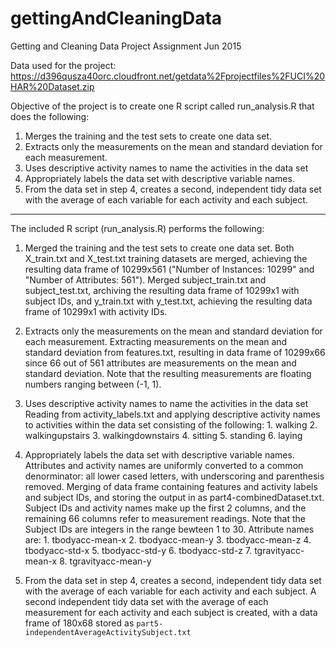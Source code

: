 # gettingAndCleaningData


Getting and Cleaning Data Project Assignment Jun 2015

Data used for the project: 
https://d396qusza40orc.cloudfront.net/getdata%2Fprojectfiles%2FUCI%20HAR%20Dataset.zip 

Objective of the project is to create one R script called run_analysis.R that does the following: 

1. Merges the training and the test sets to create one data set.
2. Extracts only the measurements on the mean and standard deviation for each measurement. 
3. Uses descriptive activity names to name the activities in the data set
4. Appropriately labels the data set with descriptive variable names. 
5. From the data set in step 4, creates a second, independent tidy data set with the average of each variable for each activity and each subject.

******************************************************************************

The included R script (run_analysis.R) performs the following:
  1. Merged the training and the test sets to create one data set. 
Both X_train.txt and X_test.txt training datasets are merged, achieving the resulting data frame of 10299x561 ("Number of Instances: 10299" and "Number of Attributes: 561"). Merged subject_train.txt and subject_test.txt, archiving the resulting data frame of 10299x1 with subject IDs, and y_train.txt with y_test.txt, achieving the resulting data frame of 10299x1 with activity IDs.

  2. Extracts only the measurements on the mean and standard deviation for each measurement.
Extracting measurements on the mean and standard deviation from features.txt, resulting in data frame of 10299x66 since 66 out of 561 attributes are measurements on the mean and standard deviation. Note that the resulting measurements are floating numbers ranging between (-1, 1).

  3. Uses descriptive activity names to name the activities in the data set
Reading from activity_labels.txt and applying descriptive activity names to activities within the data set consisting of the following:
    1. walking
    2. walkingupstairs
    3. walkingdownstairs
    4. sitting
    5. standing
    6. laying

  4. Appropriately labels the data set with descriptive variable names. 
Attributes and activity names are uniformly converted to a common denorminator: all lower cased letters, with underscoring and parenthesis removed. Merging of data frame containing features and activity labels and subject IDs, and storing the output in as part4-combinedDataset.txt. Subject IDs and activity names make up the first 2 columns, and the remaining 66 columns refer to measurement readings. Note that the Subject IDs are integers in the range bewteen 1 to 30. Attribute names are:
    1. tbodyacc-mean-x
    2. tbodyacc-mean-y
    3. tbodyacc-mean-z
    4. tbodyacc-std-x
    5. tbodyacc-std-y
    6. tbodyacc-std-z
    7. tgravityacc-mean-x
    8. tgravityacc-mean-y

  5. From the data set in step 4, creates a second, independent tidy data set with the average of each variable for each activity and each subject.
A second independent tidy data set with the average of each measurement for each activity and each subject is created, with a data frame of 180x68 stored as `part5-independentAverageActivitySubject.txt`
